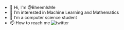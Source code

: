 - 👋 Hi, I’m @BheemIsMe
- 👀 I’m interested in Machine Learning and Mathematics
- 🌱 I’m a computer science student
- 📫 How to reach me 
![twitter](https://twitter.com/BheemIsMe)
<!---
SUDARSHANVEMARAPU/SUDARSHANVEMARAPU is a ✨ special ✨ repository because its `README.md` (this file) appears on your GitHub profile.
You can click the Preview link to take a look at your changes.
--->
